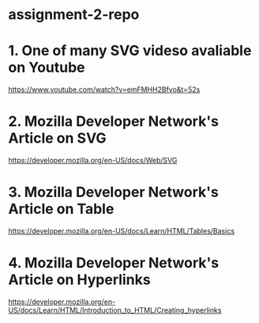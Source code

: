# assignment-2-repo
# 1. One of many SVG videso avaliable on Youtube
https://www.youtube.com/watch?v=emFMHH2Bfvo&t=52s
# 2. Mozilla Developer Network's Article on SVG
https://developer.mozilla.org/en-US/docs/Web/SVG
# 3. Mozilla Developer Network's Article on Table
https://developer.mozilla.org/en-US/docs/Learn/HTML/Tables/Basics
# 4. Mozilla Developer Network's Article on Hyperlinks
https://developer.mozilla.org/en-US/docs/Learn/HTML/Introduction_to_HTML/Creating_hyperlinks
